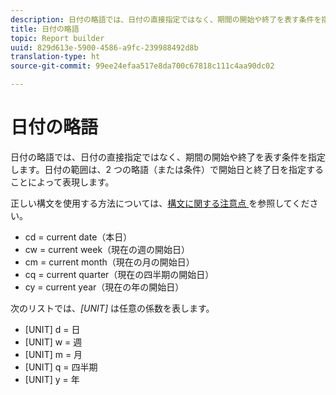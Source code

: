 ```yaml
---
description: 日付の略語では、日付の直接指定ではなく、期間の開始や終了を表す条件を指定します。日付の範囲は、2 つの略語（または条件）で開始日と終了日を指定することによって表現します。
title: 日付の略語
topic: Report builder
uuid: 829d613e-5900-4586-a9fc-239988492d8b
translation-type: ht
source-git-commit: 99ee24efaa517e8da700c67818c111c4aa90dc02

---
```



# 日付の略語

日付の略語では、日付の直接指定ではなく、期間の開始や終了を表す条件を指定します。日付の範囲は、2 つの略語（または条件）で開始日と終了日を指定することによって表現します。

正しい構文を使用する方法については、[構文に関する注意点 ](/help/analyze/report-builder/data-requests/configuring-report-dates/c-customized-date-expressions/examples-of-date-ranges-using-customized-expressions.md#section_555D6563B2D94FA3BDD801DC0B8C289D) を参照してください。

*  cd = current date（本日）
*  cw = current week（現在の週の開始日）
*  cm = current month（現在の月の開始日）
*  cq = current quarter（現在の四半期の開始日）
*  cy = current year（現在の年の開始日）

次のリストでは、*[UNIT]* は任意の係数を表します。

* [UNIT] d = 日
* [UNIT] w = 週
* [UNIT] m = 月
* [UNIT] q = 四半期
* [UNIT] y = 年
